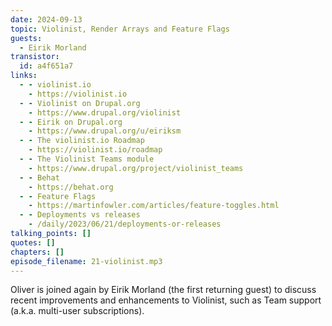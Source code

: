 ```yaml
---
date: 2024-09-13
topic: Violinist, Render Arrays and Feature Flags
guests:
  - Eirik Morland
transistor:
  id: a4f651a7
links:
  - - violinist.io
    - https://violinist.io
  - - Violinist on Drupal.org
    - https://www.drupal.org/violinist
  - - Eirik on Drupal.org
    - https://www.drupal.org/u/eiriksm
  - - The violinist.io Roadmap
    - https://violinist.io/roadmap
  - - The Violinist Teams module
    - https://www.drupal.org/project/violinist_teams
  - - Behat
    - https://behat.org
  - - Feature Flags
    - https://martinfowler.com/articles/feature-toggles.html
  - - Deployments vs releases
    - /daily/2023/06/21/deployments-or-releases
talking_points: []
quotes: []
chapters: []
episode_filename: 21-violinist.mp3
---
```


Oliver is joined again by Eirik Morland (the first returning guest) to discuss recent improvements and enhancements to Violinist, such as Team support (a.k.a. multi-user subscriptions).
